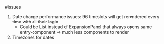 #issues

1. Date change performance issues: 96 timeslots will get rerendered every time with all their logic
   - Could be List instead of ExpansionPanel that always opens same entry-component => much less components to render
2. Timezones for dates
